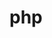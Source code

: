 # php
<?php
function osszead($elso_szam, $masodik_szam) {
        $eredmeny = $elso_szam + $masodik_szam;
        return $eredmeny;
}

$fuggveny = 'osszead';

echo $fuggveny(43, 21); 


?>
